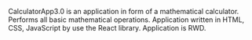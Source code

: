 CalculatorApp3.0 is an application in form of a mathematical 
calculator. Performs all basic mathematical operations. Application 
written in HTML, CSS, JavaScript by use the React library. 
Application is RWD.
